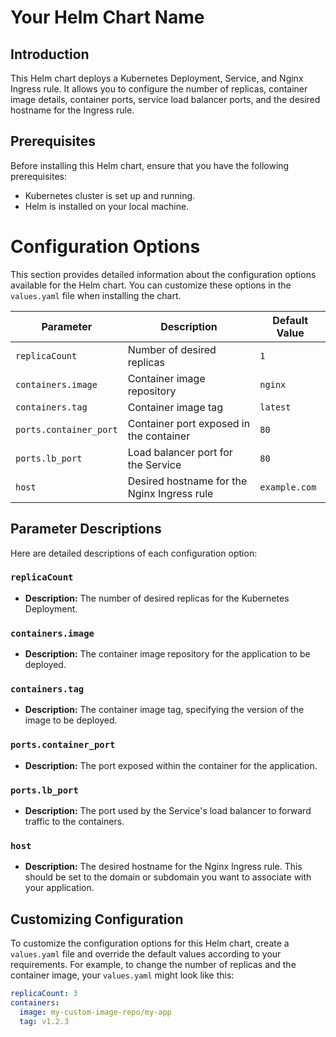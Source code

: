 # Your Helm Chart Name

## Introduction

This Helm chart deploys a Kubernetes Deployment, Service, and Nginx Ingress rule. It allows you to configure the number of replicas, container image details, container ports, service load balancer ports, and the desired hostname for the Ingress rule.

## Prerequisites

Before installing this Helm chart, ensure that you have the following prerequisites:

- Kubernetes cluster is set up and running.
- Helm is installed on your local machine.

# Configuration Options

This section provides detailed information about the configuration options available for the Helm chart. You can customize these options in the `values.yaml` file when installing the chart.

| Parameter               | Description                                      | Default Value   |
| ----------------------- | ------------------------------------------------ | --------------- |
| `replicaCount`          | Number of desired replicas                      | `1`             |
| `containers.image`      | Container image repository                       | `nginx`         |
| `containers.tag`        | Container image tag                             | `latest`        |
| `ports.container_port`  | Container port exposed in the container         | `80`            |
| `ports.lb_port`         | Load balancer port for the Service               | `80`            |
| `host`                  | Desired hostname for the Nginx Ingress rule     | `example.com`   |

## Parameter Descriptions

Here are detailed descriptions of each configuration option:

### `replicaCount`

- **Description:** The number of desired replicas for the Kubernetes Deployment.

### `containers.image`

- **Description:** The container image repository for the application to be deployed.

### `containers.tag`

- **Description:** The container image tag, specifying the version of the image to be deployed.

### `ports.container_port`

- **Description:** The port exposed within the container for the application.

### `ports.lb_port`

- **Description:** The port used by the Service's load balancer to forward traffic to the containers.

### `host`

- **Description:** The desired hostname for the Nginx Ingress rule. This should be set to the domain or subdomain you want to associate with your application.

## Customizing Configuration

To customize the configuration options for this Helm chart, create a `values.yaml` file and override the default values according to your requirements. For example, to change the number of replicas and the container image, your `values.yaml` might look like this:

```yaml
replicaCount: 3
containers:
  image: my-custom-image-repo/my-app
  tag: v1.2.3

